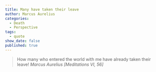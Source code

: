 ```yaml
---
title: Many have taken their leave
author: Marcus Aurelius
categories:
  - Death
  - Perspective
tags:
  - quote
show_date: false
published: true
---
```

>How many who entered the world with me have already taken their leave!
> <cite>Marcus Aurelius [Meditations VI, 56]</cite>